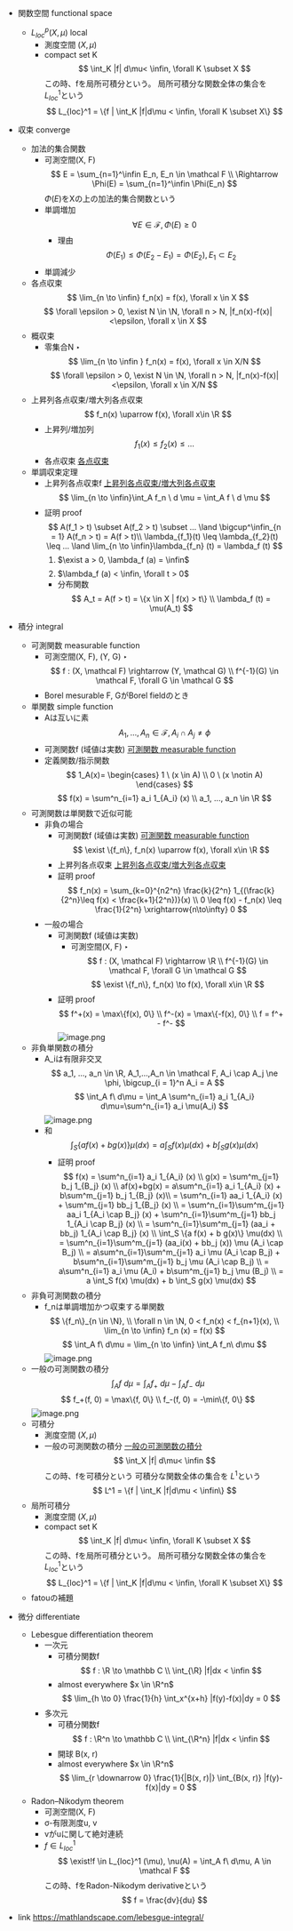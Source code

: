 - 関数空間 functional space
    


    - $L^p_{loc} (X, \mu)$ local
        - 測度空間 $(X, \mu)$
        - compact set K
        $$
        \int_K |f| d\mu< \infin, \forall K \subset X
        $$
        この時、fを局所可積分という。
        局所可積分な関数全体の集合を $L_{loc}^1$という
        $$
        L_{loc}^1 = \{f | \int_K |f|d\mu < \infin, \forall K \subset X\}
        $$
- 収束 converge
    - 加法的集合関数
        - 可測空間(X, F)
        $$
        E = \sum_{n=1}^\infin E_n, E_n \in \mathcal F \\ \Rightarrow \Phi(E) = \sum_{n=1}^\infin \Phi(E_n) 
        $$
        $\Phi(E)$をXの上の加法的集合関数という
        - 単調増加
            $$
            \forall E \in \mathcal F, \Phi(E) \geq 0
            $$
            - 理由
                $$
                \Phi(E_1) \leq \Phi(E_2 - E_1) = \Phi(E_2), E_1 \subset E_2
                $$
        - 単調減少
    - 各点収束
        $$
        \lim_{n \to \infin} f_n(x) = f(x), \forall x \in X
        $$
        $$
        \forall \epsilon > 0, \exist N \in \N, \forall n > N, |f_n(x)-f(x)|<\epsilon, \forall x \in X
        $$
    - 概収束
        - 零集合N
            ‣ 
        $$
        \lim_{n \to \infin } f_n(x) = f(x), \forall x \in X/N
        $$
        $$
        \forall \epsilon > 0, \exist N \in \N, \forall n > N, |f_n(x)-f(x)|<\epsilon, \forall x \in X/N
        $$
    - 上昇列各点収束/増大列各点収束
        $$
        f_n(x) \uparrow f(x), \forall x\in \R
        $$
        - 上昇列/増加列
            $$
            f_1(x) \leq f_2(x) \leq ... 
            $$
        - 各点収束
            [各点収束](https://www.notion.so/216ec42dd04b81e684b6ff950f7a0c43?pvs=21) 
    - 単調収束定理
        - 上昇列各点収束f
            [上昇列各点収束/増大列各点収束](https://www.notion.so/216ec42dd04b8112b7a3e8df0e2dffe1?pvs=21) 
        $$
        \lim_{n \to \infin}\int_A f_n \ d \mu = \int_A f \ d \mu
        $$
        - 証明 proof
            $$
            A(f_1 > t) \subset A(f_2 > t) \subset ... \land \bigcup^\infin_{n = 1} A(f_n > t) = A(f > t)\\
            \lambda_{f_1}(t) \leq \lambda_{f_2}(t) \leq ... \land \lim_{n \to \infin}\lambda_{f_n} (t) = \lambda_f (t)
            $$
            1. $\exist a > 0, \lambda_f (a) = \infin$
                $$
                $$
            2. $\lambda_f (a) < \infin, \forall t > 0$
            - 分布関数
                $$
                A_t = A(f > t) = \{x \in X | f(x) > t\} \\
                \lambda_f (t) = \mu(A_t)
                $$
- 積分 integral
    - 可測関数 measurable function
        - 可測空間(X, F), (Y, G)
            ‣ 
        $$
        f : (X, \mathcal F) \rightarrow (Y, \mathcal G) \\ f^{-1}(G) \in \mathcal F, \forall G \in \mathcal G
        $$
        - Borel mesurable
            F, GがBorel fieldのとき
    - 単関数 simple function
        - Aは互いに素
            $$
            A_1,...,A_n \in \mathcal F, A_i \cap A_j \ne \phi
            $$
        - 可測関数f (域値は実数)
            [可測関数 measurable function ](https://www.notion.so/measurable-function-216ec42dd04b815cac0cd90812258c6f?pvs=21) 
        - 定義関数/指示関数
            $$
            1_A(x)=
            \begin{cases}
            1 \ (x \in A) \\
            0 \ (x \notin A)
            \end{cases}
            $$
        $$
        f(x) = \sum^n_{i=1} a_i 1_{A_i} (x) \\
        a_1, ..., a_n \in \R
        $$
    - 可測関数は単関数で近似可能
        - 非負の場合
            - 可測関数f (域値は実数)
                [可測関数 measurable function ](https://www.notion.so/measurable-function-216ec42dd04b815cac0cd90812258c6f?pvs=21) 
            $$
            \exist \{f_n\}, f_n(x) \uparrow f(x), \forall x\in \R
            $$
            - 上昇列各点収束
                [上昇列各点収束/増大列各点収束](https://www.notion.so/216ec42dd04b8112b7a3e8df0e2dffe1?pvs=21) 
            - 証明 proof
                $$
                f_n(x) = \sum_{k=0}^{n2^n} \frac{k}{2^n} 1_{(\frac{k}{2^n}\leq f(x) < \frac{k+1}{2^n})}(x) \\
                0 \leq f(x) - f_n(x) \leq \frac{1}{2^n} \xrightarrow{n\to\infty} 0
                $$
        - 一般の場合
            - 可測関数f (域値は実数)
                - 可測空間(X, F)
                    ‣ 
                $$
                f : (X, \mathcal F) \rightarrow \R \\ f^{-1}(G) \in \mathcal F, \forall G \in \mathcal G
                $$
            $$
            \exist \{f_n\}, f_n(x) \to f(x), \forall x\in \R
            $$
            - 証明 proof
                $$
                f^+(x) = \max\{f(x), 0\} \\
                f^-(x) = \max\{-f(x), 0\} \\
                f = f^+ - f^-
                $$
        ![image.png](学問%20academics/notion/math/ExportBlock-cb2c20a1-8e45-4a53-98cb-57377ce1c41e-Part-1/image.png)
    - 非負単関数の積分
        - A_iは有限非交叉
            $$
            a_1, ..., a_n \in \R, A_1,...,A_n \in \mathcal F, A_i \cap A_j \ne \phi, \bigcup_{i = 1}^n A_i = A
            $$
        $$
        \int_A f\ d\mu = \int_A \sum^n_{i=1} a_i 1_{A_i} d\mu=\sum^n_{i=1} a_i \mu(A_i) 
        $$
        ![image.png](学問%20academics/notion/math/ExportBlock-cb2c20a1-8e45-4a53-98cb-57377ce1c41e-Part-1/image%201.png)
        - 和
            $$
            \int_S \{a f(x) + b g(x)\} \mu(dx) = a \int_S f(x) \mu(dx) + b \int_S g(x) \mu(dx)
            $$
            - 証明 proof
                $$
                f(x) = \sum^n_{i=1} a_i 1_{A_i} (x) \\ 
                g(x) = \sum^m_{j=1} b_j 1_{B_j} (x)
                \\
                af(x)+bg(x) = a\sum^n_{i=1} a_i 1_{A_i} (x) + b\sum^m_{j=1} b_j 1_{B_j} (x)\\
                = \sum^n_{i=1} aa_i 1_{A_i} (x) + \sum^m_{j=1} bb_j 1_{B_j} (x) \\
                = \sum^n_{i=1}\sum^m_{j=1} aa_i 1_{A_i \cap B_j} (x) + \sum^n_{i=1}\sum^m_{j=1} bb_j 1_{A_i \cap B_j} (x) \\
                = \sum^n_{i=1}\sum^m_{j=1} (aa_i + bb_j) 1_{A_i \cap B_j} (x) \\
                \int_S \{a f(x) + b g(x)\} \mu(dx) \\ = \sum^n_{i=1}\sum^m_{j=1} (aa_i(x) + bb_j (x)) \mu (A_i \cap B_j) \\
                = a\sum^n_{i=1}\sum^m_{j=1} a_i \mu (A_i \cap B_j) + b\sum^n_{i=1}\sum^m_{j=1} b_j \mu (A_i \cap B_j) \\
                = a\sum^n_{i=1} a_i \mu (A_i) + b\sum^m_{j=1} b_j \mu (B_j) \\
                = a \int_S f(x) \mu(dx) + b \int_S g(x) \mu(dx)
                $$
    - 非負可測関数の積分
        - f_nは単調増加かつ収束する単関数
            $$
            \{f_n\}_{n \in \N}, \\ \forall n \in \N, 0 < f_n(x) < f_{n+1}(x), \\ \lim_{n \to \infin} f_n (x) = f(x)
            $$
        $$
        \int_A f\ d\mu = \lim_{n \to \infin} \int_A f_n\  d\mu
        $$
        ![image.png](学問%20academics/notion/math/ExportBlock-cb2c20a1-8e45-4a53-98cb-57377ce1c41e-Part-1/image%202.png)
    - 一般の可測関数の積分
        $$
        \int_A f\ d\mu = \int_A f_+\ d\mu  - \int_A f_-\ d\mu
        $$
        $$
        f_+(f, 0) = \max\{f, 0\} \\
        f_-(f, 0) = -\min\{f, 0\}
        $$
        ![image.png](学問%20academics/notion/math/ExportBlock-cb2c20a1-8e45-4a53-98cb-57377ce1c41e-Part-1/image%203.png)
    - 可積分
        - 測度空間 $(X, \mu)$
        - 一般の可測関数の積分
            [一般の可測関数の積分](https://www.notion.so/216ec42dd04b81a88464f953c487d5b6?pvs=21) 
        $$
        \int_X |f| d\mu< \infin
        $$
        この時、fを可積分という
        可積分な関数全体の集合を $L^1$という
        $$
        L^1 = \{f | \int_K |f|d\mu < \infin\}
        $$
    - 局所可積分
        - 測度空間 $(X, \mu)$
        - compact set K
        $$
        \int_K |f| d\mu< \infin, \forall K \subset X
        $$
        この時、fを局所可積分という。
        局所可積分な関数全体の集合を $L_{loc}^1$という
        $$
        L_{loc}^1 = \{f | \int_K |f|d\mu < \infin, \forall K \subset X\}
        $$
    - fatouの補題
- 微分 differentiate
    - Lebesgue differentiation theorem
        - 一次元
            - 可積分関数f
                $$
                f : \R \to \mathbb C \\
                \int_{\R} |f|dx < \infin
                $$
            - almost everywhere $x \in \R^n$
            $$
            \lim_{h \to 0} \frac{1}{h} \int_x^{x+h} |f(y)-f(x)|dy = 0
            $$
        - 多次元
            - 可積分関数f
                $$
                f : \R^n \to \mathbb C \\
                \int_{\R^n} |f|dx < \infin
                $$
            - 開球 B(x, r)
            - almost everywhere $x \in \R^n$
            $$
            \lim_{r \downarrow 0} \frac{1}{|B(x, r)|} \int_{B(x, r)} |f(y)-f(x)|dy = 0
            $$
    - Radon–Nikodym theorem
        - 可測空間(X, F)
        - σ-有限測度u, v
        - vがuに関して絶対連続
        - $f \in L_{loc}^1$
        $$
        \exist!f \in L_{loc}^1 (\mu), \nu(A) = \int_A f\ d\mu, A \in \mathcal F
        $$
        この時、fをRadon-Nikodym derivativeという
        $$
        f = \frac{dv}{du}
        $$
- link
    https://mathlandscape.com/lebesgue-integral/